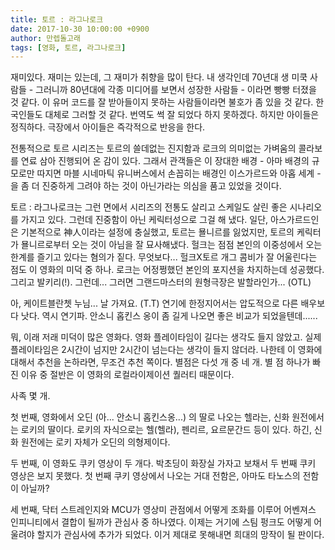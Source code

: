 ```yaml
---
title: 토르 : 라그나로크
date: 2017-10-30 10:00:00 +0900
author: 만렙돌고래
tags: [영화, 토르, 라그나로크]
---
```


재미있다. 재미는 있는데, 그 재미가 취향을 많이 탄다. 내 생각인데 70년대 생 미쿡 사람들 - 그러니까 80년대에 각종 미디어를 보면서 성장한 사람들 - 이라면 빵빵 터졌을 것 같다. 이 유머 코드를 잘 받아들이지 못하는 사람들이라면 불호가 좀 있을 것 같다. 한국인들도 대체로 그러할 것 같다. 번역도 썩 잘 되었다 하지 못하겠다. 하지만 아이들은 정직하다. 극장에서 아이들은 즉각적으로 반응을 한다.

전통적으로 토르 시리즈는 토르의 쓸데없는 진지함과 로크의 의미없는 가벼움의 콜라보를 연료 삼아 진행되어 온 감이 있다. 그래서 관객들은 이 장대한 배경 - 아마 배경의 규모로만 따지면 마블 시네마틱 유니버스에서 손꼽히는 배경인 이스가르드와 아홉 세계 - 을 좀 더 진중하게 그려야 하는 것이 아닌가라는 의심을 품고 있었을 것이다. 

토르 : 라그나로크는 그런 면에서 시리즈의 전통도 살리고 스케일도 살린 좋은 시나리오를 가지고 있다. 그런데 진중함이 아닌 케릭터성으로 그걸 해 냈다. 일단, 아스가르드인은 기본적으로 神人이라는 설정에 충실했고, 토르는 묠니르를 잃었지만, 토르의 케릭터가 묠니르로부터 오는 것이 아님을 잘 묘사해냈다. 헐크는 점점 본인의 이중성에서 오는 한계를 즐기고 있다는 혐의가 짙다. 무엇보다... 헐크X토르 개그 콤비가 잘 어울린다는 점도 이 영화의 미덕 중 하나. 로크는 어정쩡했던 본인의 포지션을 차지하는데 성공했다. 그리고 발키리(!). 그런데... 그러면 그랜드마스터의 원형극장은 발할라인가... (OTL)

아, 케이트블란쳇 누님... 날 가져요. (T.T) 연기에 한정지어서는 압도적으로 다른 배우보다 낫다. 역시 연기파. 안소니 홉킨스 옹이 좀 길게 나오면 좋은 비교가 되었을텐데......

뭐, 이래 저래 미덕이 많은 영화다. 영화 플레이타임이 길다는 생각도 들지 않았고. 실제 플레이타임은 2시간이 넘지만 2시간이 넘는다는 생각이 들지 않더라. 나한테 이 영화에 대해서 추천을 논하라면, 무조건 추천 쪽이다. 별점은 다섯 개 중 네 개. 별 점 하나가 빠진 이유 중 절반은 이 영화의 로컬라이제이션 퀄러티 때문이다.

사족 몇 개.

첫 번째, 영화에서 오딘 (아... 안소니 홉킨스옹...) 의 딸로 나오는 헬라는, 신화 원전에서는 로키의 딸이다. 로키의 자식으로는 헬(헬라), 펜리르, 요르문간드 등이 있다. 하긴, 신화 원전에는 로키 자체가 오딘의 의형제이다.

두 번째, 이 영화도 쿠키 영상이 두 개다. 박초딩이 화장실 가자고 보채서 두 번째 쿠키 영상은 보지 못했다. 첫 번째 쿠키 영상에서 나오는 거대 전함은, 아마도 타노스의 전함이 아닐까?

세 번째, 닥터 스트레인지와 MCU가 영상미 관점에서 어떻게 조화를 이루어 어벤져스 인피니티에서 결합이 될까가 관심사 중 하나였다. 이제는 거기에 스팀 펑크도 어떻게 어울려야 할지가 관심사에 추가가 되었다. 이거 제대로 못해내면 희대의 망작이 될 판이다.
